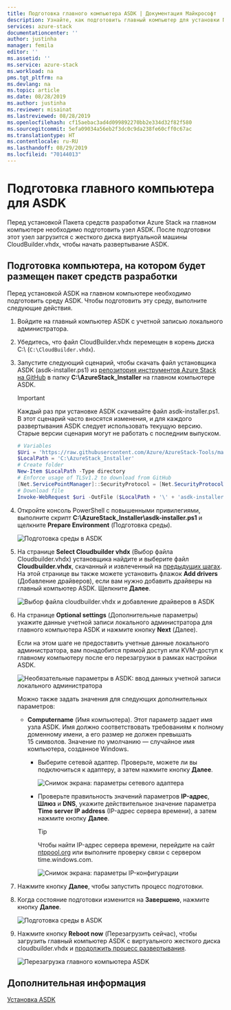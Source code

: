 ```yaml
---
title: Подготовка главного компьютера ASDK | Документация Майкрософт
description: Узнайте, как подготовить главный компьютер для установки Пакета средств разработки Azure Stack (ASDK).
services: azure-stack
documentationcenter: ''
author: justinha
manager: femila
editor: ''
ms.assetid: ''
ms.service: azure-stack
ms.workload: na
pms.tgt_pltfrm: na
ms.devlang: na
ms.topic: article
ms.date: 08/28/2019
ms.author: justinha
ms.reviewer: misainat
ms.lastreviewed: 08/28/2019
ms.openlocfilehash: cf15aebac3ad4d099892270bb2e334d32f82f580
ms.sourcegitcommit: 5efa09034a56eb2f3dc0c9da238fe60cff0c67ac
ms.translationtype: HT
ms.contentlocale: ru-RU
ms.lasthandoff: 08/29/2019
ms.locfileid: "70144013"
---
```

# <a name="prepare-the-asdk-host-computer"></a>Подготовка главного компьютера для ASDK
Перед установкой Пакета средств разработки Azure Stack на главном компьютере необходимо подготовить узел ASDK. После подготовки этот узел загрузится с жесткого диска виртуальной машины CloudBuilder.vhdx, чтобы начать развертывание ASDK.

## <a name="prepare-the-development-kit-host-computer"></a>Подготовка компьютера, на котором будет размещен пакет средств разработки
Перед установкой ASDK на главном компьютере необходимо подготовить среду ASDK. Чтобы подготовить эту среду, выполните следующие действия.

1. Войдите на главный компьютер ASDK с учетной записью локального администратора.
2. Убедитесь, что файл CloudBuilder.vhdx перемещен в корень диска C:\ (`C:\CloudBuilder.vhdx`).
3. Запустите следующий сценарий, чтобы скачать файл установщика ASDK (asdk-installer.ps1) из [репозитория инструментов Azure Stack на GitHub](https://github.com/Azure/AzureStack-Tools) в папку **C:\AzureStack_Installer** на главном компьютере ASDK.

   > [!IMPORTANT]
   > Каждый раз при установке ASDK скачивайте файл asdk-installer.ps1. В этот сценарий часто вносятся изменения, и для каждого развертывания ASDK следует использовать текущую версию. Старые версии сценария могут не работать с последним выпуском.

   ```powershell
   # Variables
   $Uri = 'https://raw.githubusercontent.com/Azure/AzureStack-Tools/master/Deployment/asdk-installer.ps1'
   $LocalPath = 'C:\AzureStack_Installer'
   # Create folder
   New-Item $LocalPath -Type directory
   # Enforce usage of TLSv1.2 to download from GitHub
   [Net.ServicePointManager]::SecurityProtocol = [Net.SecurityProtocolType]::Tls12
   # Download file
   Invoke-WebRequest $uri -OutFile ($LocalPath + '\' + 'asdk-installer.ps1')
   ```

4. Откройте консоль PowerShell с повышенными привилегиями, выполните скрипт **C:\AzureStack_Installer\asdk-installer.ps1** и щелкните **Prepare Environment** (Подготовка среды).

    ![Подготовка среды в ASDK](media/asdk-prepare-host/1.PNG) 

5. На странице **Select Cloudbuilder vhdx** (Выбор файла Cloudbuilder.vhdx) установщика найдите и выберите файл **Cloudbuilder.vhdx**, скачанный и извлеченный на [предыдущих шагах](asdk-download.md). На этой странице вы также можете установить флажок **Add drivers** (Добавление драйверов), если вам нужно добавить драйверы на главный компьютер ASDK. Щелкните **Далее**.  

    ![Выбор файла cloudbuilder.vhdx и добавление драйверов в ASDK](media/asdk-prepare-host/2.PNG)

6. На странице **Optional settings** (Дополнительные параметры) укажите данные учетной записи локального администратора для главного компьютера ASDK и нажмите кнопку **Next** (Далее).

    Если на этом шаге не предоставить учетные данные локального администратора, вам понадобится прямой доступ или KVM-доступ к главному компьютеру после его перезагрузки в рамках настройки ASDK.

   ![Необязательные параметры в ASDK: ввод данных учетной записи локального администратора](media/asdk-prepare-host/3.PNG)

    Можно также задать значения для следующих дополнительных параметров:
    - **Computername** (Имя компьютера). Этот параметр задает имя узла ASDK. Имя должно соответствовать требованиям к полному доменному имени, а его размер не должен превышать 15 символов. Значение по умолчанию — случайное имя компьютера, созданное Windows.

        - Выберите сетевой адаптер. Проверьте, можете ли вы подключиться к адаптеру, а затем нажмите кнопку **Далее**.

            ![Снимок экрана: параметры сетевого адаптера](media/asdk-prepare-host/step-four-network-adapter.png)

        - Проверьте правильность значений параметров **IP-адрес**, **Шлюз** и **DNS**, укажите действительное значение параметра **Time server IP address** (IP-адрес сервера времени), а затем нажмите кнопку **Далее**.

            >[!TIP]
            >Чтобы найти IP-адрес сервера времени, перейдите на сайт [ntppool.org](https://www.ntppool.org/) или выполните проверку связи с сервером time.windows.com. 

            ![Снимок экрана: параметры IP-конфигурации](media/asdk-prepare-host/step-five-host-ip-config.png)

7. Нажмите кнопку **Далее**, чтобы запустить процесс подготовки.
8. Когда состояние подготовки изменится на **Завершено**, нажмите кнопку **Далее**.

    ![Подготовка среды в ASDK](media/asdk-prepare-host/4.PNG)

9. Нажмите кнопку **Reboot now** (Перезагрузить сейчас), чтобы загрузить главный компьютер ASDK с виртуального жесткого диска cloudbuilder.vhdx и [продолжить процесс развертывания](asdk-install.md).

    ![Перезагрузка главного компьютера ASDK](media/asdk-prepare-host/5.PNG)


## <a name="next-steps"></a>Дополнительная информация
[Установка ASDK](asdk-install.md)
